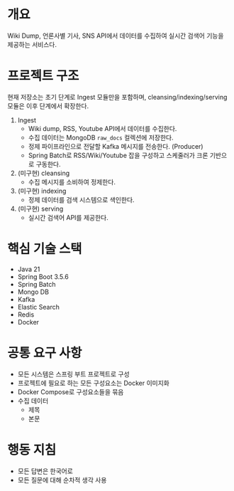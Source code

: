 # 개요

Wiki Dump, 언론사별 기사, SNS API에서 데이터를 수집하여 실시간 검색어 기능을 제공하는 서비스다.

# 프로젝트 구조

현재 저장소는 초기 단계로 Ingest 모듈만을 포함하며, cleansing/indexing/serving 모듈은 이후 단계에서 확장한다.

1. Ingest
    - Wiki dump, RSS, Youtube API에서 데이터를 수집한다.
    - 수집 데이터는 MongoDB `raw_docs` 컬렉션에 저장한다.
    - 정제 파이프라인으로 전달할 Kafka 메시지를 전송한다. (Producer)
    - Spring Batch로 RSS/Wiki/Youtube 잡을 구성하고 스케줄러가 크론 기반으로 구동한다.
2. (미구현) cleansing
    - 수집 메시지를 소비하여 정제한다.
3. (미구현) indexing
    - 정제 데이터를 검색 시스템으로 색인한다.
4. (미구현) serving
    - 실시간 검색어 API를 제공한다.

# 핵심 기술 스택

- Java 21
- Spring Boot 3.5.6
- Spring Batch
- Mongo DB
- Kafka
- Elastic Search
- Redis
- Docker

# 공통 요구 사항

- 모든 시스템은 스프링 부트 프로젝트로 구성
- 프로젝트에 필요로 하는 모든 구성요소는 Docker 이미지화
- Docker Compose로  구성요소들을 묶음
- 수집 데이터
    - 제목
    - 본문

# 행동 지침
- 모든 답변은 한국어로
- 모든 질문에 대해 순차적 생각 사용